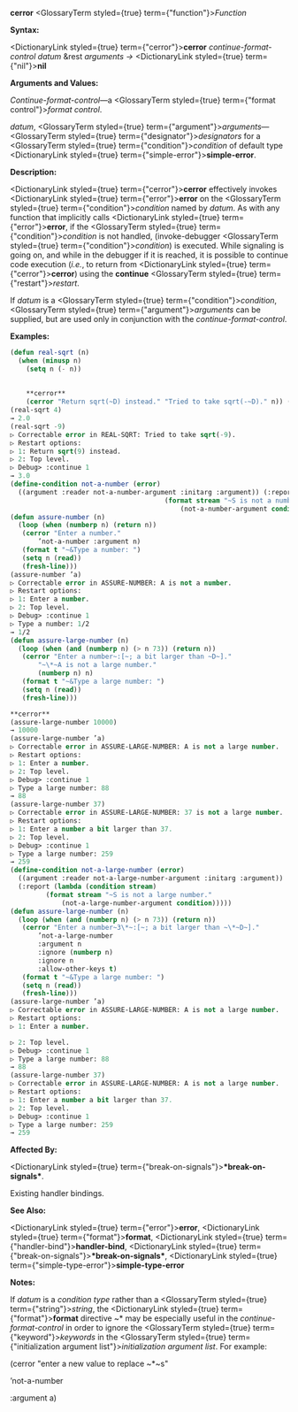 **cerror** <GlossaryTerm styled={true} term={"function"}><i>Function</i></GlossaryTerm> 



**Syntax:** 



<DictionaryLink styled={true} term={"cerror"}><b>cerror</b></DictionaryLink> *continue-format-control datum* &amp;rest *arguments →* <DictionaryLink styled={true} term={"nil"}><b>nil</b></DictionaryLink> 



**Arguments and Values:** 



*Continue-format-control*—a <GlossaryTerm styled={true} term={"format control"}><i>format control</i></GlossaryTerm>. 



*datum*, <GlossaryTerm styled={true} term={"argument"}><i>arguments</i></GlossaryTerm>—<GlossaryTerm styled={true} term={"designator"}><i>designators</i></GlossaryTerm> for a <GlossaryTerm styled={true} term={"condition"}><i>condition</i></GlossaryTerm> of default type <DictionaryLink styled={true} term={"simple-error"}><b>simple-error</b></DictionaryLink>. 



**Description:** 



<DictionaryLink styled={true} term={"cerror"}><b>cerror</b></DictionaryLink> effectively invokes <DictionaryLink styled={true} term={"error"}><b>error</b></DictionaryLink> on the <GlossaryTerm styled={true} term={"condition"}><i>condition</i></GlossaryTerm> named by *datum*. As with any function that implicitly calls <DictionaryLink styled={true} term={"error"}><b>error</b></DictionaryLink>, if the <GlossaryTerm styled={true} term={"condition"}><i>condition</i></GlossaryTerm> is not handled, (invoke-debugger <GlossaryTerm styled={true} term={"condition"}><i>condition</i></GlossaryTerm>) is executed. While signaling is going on, and while in the debugger if it is reached, it is possible to continue code execution (*i.e.*, to return from <DictionaryLink styled={true} term={"cerror"}><b>cerror</b></DictionaryLink>) using the **continue** <GlossaryTerm styled={true} term={"restart"}><i>restart</i></GlossaryTerm>. 



If *datum* is a <GlossaryTerm styled={true} term={"condition"}><i>condition</i></GlossaryTerm>, <GlossaryTerm styled={true} term={"argument"}><i>arguments</i></GlossaryTerm> can be supplied, but are used only in conjunction with the *continue-format-control*. 



**Examples:**
```lisp
(defun real-sqrt (n) 
  (when (minusp n) 
    (setq n (- n)) 
    
    
    **cerror** 
    (cerror "Return sqrt(~D) instead." "Tried to take sqrt(-~D)." n)) (sqrt n)) 
(real-sqrt 4) 
→ 2.0 
(real-sqrt -9) 
▷ Correctable error in REAL-SQRT: Tried to take sqrt(-9). 
▷ Restart options: 
▷ 1: Return sqrt(9) instead. 
▷ 2: Top level. 
▷ Debug> :continue 1 
→ 3.0 
(define-condition not-a-number (error) 
  ((argument :reader not-a-number-argument :initarg :argument)) (:report (lambda (condition stream) 
									   (format stream "~S is not a number." 
										   (not-a-number-argument condition))))) 
(defun assure-number (n) 
  (loop (when (numberp n) (return n)) 
   (cerror "Enter a number." 
	   ’not-a-number :argument n) 
   (format t "~&Type a number: ") 
   (setq n (read)) 
   (fresh-line))) 
(assure-number ’a) 
▷ Correctable error in ASSURE-NUMBER: A is not a number. 
▷ Restart options: 
▷ 1: Enter a number. 
▷ 2: Top level. 
▷ Debug> :continue 1 
▷ Type a number: 1/2 
→ 1/2 
(defun assure-large-number (n) 
  (loop (when (and (numberp n) (> n 73)) (return n)) 
   (cerror "Enter a number~:[~; a bit larger than ~D~]." 
	   "~\*~A is not a large number." 
	   (numberp n) n) 
   (format t "~&Type a large number: ") 
   (setq n (read)) 
   (fresh-line))) 

**cerror** 
(assure-large-number 10000) 
→ 10000 
(assure-large-number ’a) 
▷ Correctable error in ASSURE-LARGE-NUMBER: A is not a large number. 
▷ Restart options: 
▷ 1: Enter a number. 
▷ 2: Top level. 
▷ Debug> :continue 1 
▷ Type a large number: 88 
→ 88 
(assure-large-number 37) 
▷ Correctable error in ASSURE-LARGE-NUMBER: 37 is not a large number. 
▷ Restart options: 
▷ 1: Enter a number a bit larger than 37. 
▷ 2: Top level. 
▷ Debug> :continue 1 
▷ Type a large number: 259 
→ 259 
(define-condition not-a-large-number (error) 
  ((argument :reader not-a-large-number-argument :initarg :argument)) 
  (:report (lambda (condition stream) 
	     (format stream "~S is not a large number." 
		     (not-a-large-number-argument condition))))) 
(defun assure-large-number (n) 
  (loop (when (and (numberp n) (> n 73)) (return n)) 
   (cerror "Enter a number~3\*~:[~; a bit larger than ~\*~D~]." 
	   ’not-a-large-number 
	   :argument n 
	   :ignore (numberp n) 
	   :ignore n 
	   :allow-other-keys t) 
   (format t "~&Type a large number: ") 
   (setq n (read)) 
   (fresh-line))) 
(assure-large-number ’a) 
▷ Correctable error in ASSURE-LARGE-NUMBER: A is not a large number. 
▷ Restart options: 
▷ 1: Enter a number. 

▷ 2: Top level. 
▷ Debug> :continue 1 
▷ Type a large number: 88 
→ 88 
(assure-large-number 37) 
▷ Correctable error in ASSURE-LARGE-NUMBER: A is not a large number. 
▷ Restart options: 
▷ 1: Enter a number a bit larger than 37. 
▷ 2: Top level. 
▷ Debug> :continue 1 
▷ Type a large number: 259 
→ 259 
```
**Affected By:** 



<DictionaryLink styled={true} term={"break-on-signals"}><b>\*break-on-signals\*</b></DictionaryLink>. 



Existing handler bindings. 



**See Also:** 



<DictionaryLink styled={true} term={"error"}><b>error</b></DictionaryLink>, <DictionaryLink styled={true} term={"format"}><b>format</b></DictionaryLink>, <DictionaryLink styled={true} term={"handler-bind"}><b>handler-bind</b></DictionaryLink>, <DictionaryLink styled={true} term={"break-on-signals"}><b>\*break-on-signals\*</b></DictionaryLink>, <DictionaryLink styled={true} term={"simple-type-error"}><b>simple-type-error</b></DictionaryLink> 



**Notes:** 



If *datum* is a *condition type* rather than a <GlossaryTerm styled={true} term={"string"}><i>string</i></GlossaryTerm>, the <DictionaryLink styled={true} term={"format"}><b>format</b></DictionaryLink> directive &#126;\* may be especially useful in the *continue-format-control* in order to ignore the <GlossaryTerm styled={true} term={"keyword"}><i>keywords</i></GlossaryTerm> in the <GlossaryTerm styled={true} term={"initialization argument list"}><i>initialization argument list</i></GlossaryTerm>. For example: 



(cerror "enter a new value to replace &#126;\*&#126;s" 



’not-a-number 



:argument a) 




